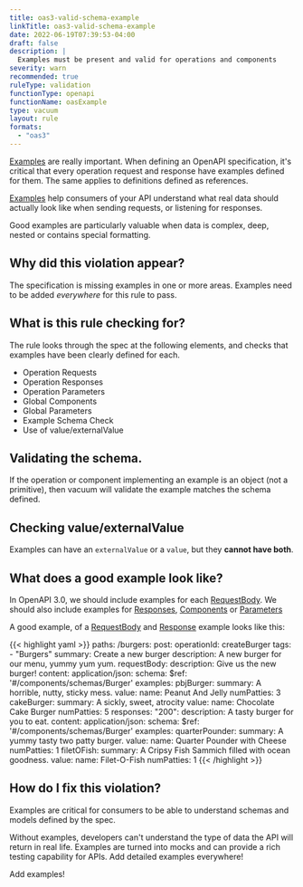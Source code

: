 ```yaml
---
title: oas3-valid-schema-example
linkTitle: oas3-valid-schema-example
date: 2022-06-19T07:39:53-04:00
draft: false
description: |
  Examples must be present and valid for operations and components
severity: warn
recommended: true
ruleType: validation
functionType: openapi
functionName: oasExample
type: vacuum
layout: rule
formats:
  - "oas3"
---
```


[Examples](https://swagger.io/docs/specification/adding-examples/) are really important. When defining an OpenAPI specification, it's critical that every operation
request and response have examples defined for them. The same applies to definitions defined as references.

[Examples](https://swagger.io/docs/specification/adding-examples/) help consumers of your API understand what real data should actually look like when sending requests,
or listening for responses.

Good examples are particularly valuable when data is complex, deep, nested or contains special formatting.

## Why did this violation appear?

The specification is missing examples in one or more areas. Examples need to be added *everywhere* for this rule to pass.

## What is this rule checking for?

The rule looks through the spec at the following elements, and checks that examples have been clearly defined for each.

- Operation Requests
- Operation Responses
- Operation Parameters
- Global Components
- Global Parameters
- Example Schema Check
- Use of value/externalValue


## Validating the schema.

If the operation or component implementing an example is an object (not a primitive), then vacuum will
validate the example matches the schema defined.

## Checking  value/externalValue

Examples can have an `externalValue` or a `value`, but they **cannot have both**.

## What does a good example look like?

In OpenAPI 3.0, we should include examples for each [RequestBody](https://swagger.io/docs/specification/describing-request-body/).
We should also include examples for [Responses](https://swagger.io/docs/specification/describing-responses/), [Components](https://swagger.io/docs/specification/components/) or
[Parameters](hhttps://swagger.io/docs/specification/describing-parameters/)

A good example, of a [RequestBody](https://swagger.io/docs/specification/describing-request-body/) and [Response](https://swagger.io/docs/specification/describing-responses/) example looks like this:

{{< highlight yaml >}}
paths:
  /burgers:
    post:
      operationId: createBurger
      tags:
        - "Burgers"
      summary:  Create a new burger
      description: A new burger for our menu, yummy yum yum.
      requestBody:
        description: Give us the new burger!
        content:
          application/json:
            schema:
              $ref: '#/components/schemas/Burger'
            examples:
              pbjBurger:
                summary: A horrible, nutty, sticky mess.
                value:
                  name: Peanut And Jelly
                  numPatties: 3
              cakeBurger:
                summary: A sickly, sweet, atrocity
                value:
                  name: Chocolate Cake Burger
                  numPatties: 5
      responses:
        "200":
          description: A tasty burger for you to eat.
          content:
            application/json:
              schema:
                $ref: '#/components/schemas/Burger'
              examples:
                quarterPounder:
                  summary: A yummy tasty two patty burger.
                  value:
                    name: Quarter Pounder with Cheese
                    numPatties: 1
                filetOFish:
                  summary: A Cripsy Fish Sammich filled with ocean goodness.
                  value:
                    name: Filet-O-Fish
                    numPatties: 1
{{< /highlight >}}

## How do I fix this violation?

Examples are critical for consumers to be able to understand schemas and models defined by the spec.

Without examples, developers can't understand the type of data the API will return in real life. Examples are turned into mocks
and can provide a rich testing capability for APIs. Add detailed examples everywhere!

Add examples!
